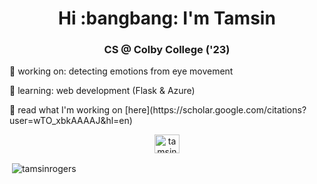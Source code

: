<h1 align="center">Hi :bangbang: I'm Tamsin  </h1>
<h3 align="center">CS @ Colby College ('23) </h3>

 <p> 🔭  working on: detecting emotions from eye movement </p>
 <p> 🌱  learning: web development (Flask & Azure) </p>
 <p> 💬  read what I'm working on [here](https://scholar.google.com/citations?user=wTO_xbkAAAAJ&hl=en) </p>
 

<p align="center">
<a href="https://linkedin.com/in/tamsinrogers" target="blank"><img align="center" src="https://raw.githubusercontent.com/rahuldkjain/github-profile-readme-generator/master/src/images/icons/Social/linked-in-alt.svg" alt="tamsinrogers" height="30" width="40" /></a>
  
  
</p>


<p>&nbsp;<img align="center" src="https://github-readme-stats.vercel.app/api?username=tamsinrogers&show_icons=true&locale=en" alt="tamsinrogers" /></p>



<!--
**tamsinrogers/tamsinrogers** is a ✨ _special_ ✨ repository because its `README.md` (this file) appears on your GitHub profile.

Here are some ideas to get you started:

- 🔭 I’m currently working on ...
- 🌱 I’m currently learning ...
- 👯 I’m looking to collaborate on ...
- 🤔 I’m looking for help with ...
- 💬 Ask me about ...
- 📫 How to reach me: ...
- 😄 Pronouns: ...
- ⚡ Fun fact: ...
-->
